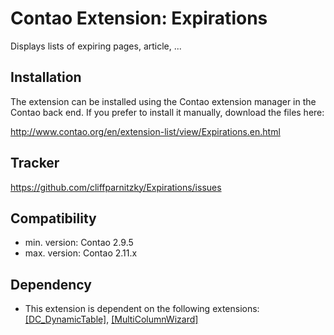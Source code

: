 Contao Extension: Expirations
=============================

Displays lists of expiring pages, article, ...


Installation
------------

The extension can be installed using the Contao extension manager in the Contao
back end. If you prefer to install it manually, download the files here:

http://www.contao.org/en/extension-list/view/Expirations.en.html


Tracker
-------

https://github.com/cliffparnitzky/Expirations/issues


Compatibility
-------------

- min. version: Contao 2.9.5
- max. version: Contao 2.11.x


Dependency
----------

- This extension is dependent on the following extensions: [[DC_DynamicTable]](http://contao.org/de/extension-list/view/DC_DynamicTable.de.html), [[MultiColumnWizard]](http://contao.org/de/extension-list/view/MultiColumnWizard.de.html)